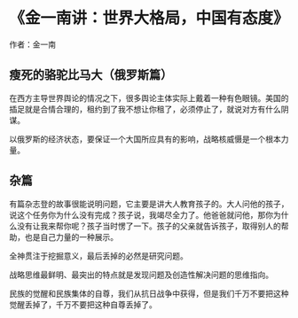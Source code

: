 # 《金一南讲：世界大格局，中国有态度》

作者：金一南
## 瘦死的骆驼比马大（俄罗斯篇）

在西方主导世界舆论的情况之下，很多舆论主体实际上戴着一种有色眼镜。美国的插足就是合情合理的，租约到了我不想让你租了，必须停止了，就说对方有什么阴谋。

以俄罗斯的经济状态，要保证一个大国所应具有的影响，战略核威慑是一个根本力量。
## 杂篇

有篇杂志登的故事很能说明问题，它主要是讲大人教育孩子的。大人问他的孩子，说这个任务你为什么没有完成？孩子说，我竭尽全力了。他爸爸就问他，那你为什么没有让我来帮你呢？孩子当时愣了一下。孩子的父亲就告诉孩子，取得别人的帮助，也是自己力量的一种展示。

全神贯注于挖掘意义，最后丢掉的必然是研究问题。

战略思维最鲜明、最突出的特点就是发现问题及创造性解决问题的思维指向。

民族的觉醒和民族集体的自尊，我们从抗日战争中获得，但是我们千万不要把这种觉醒丢掉了，千万不要把这种自尊丢掉了。